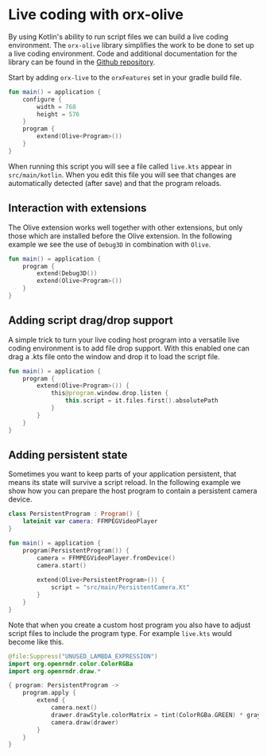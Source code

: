 
# Live coding with orx-olive

By using Kotlin's ability to run script files we can build a live coding environment. The `orx-olive` library 
simplifies the work to be done to set up a live coding environment. Code and additional documentation for the library
can be found in the [Github repository](https://github.com/openrndr/orx/tree/master/orx-olive).

Start by adding `orx-live` to the `orxFeatures` set in your gradle build file.

```kotlin
fun main() = application {
    configure {
        width = 768
        height = 576
    }
    program {
        extend(Olive<Program>())
    }
}
```

When running this script you will see a file called `live.kts` appear in `src/main/kotlin`. When you edit
this file you will see that changes are automatically detected (after save) and that the program reloads. 

## Interaction with extensions

The Olive extension works well together with other extensions, but only those which are installed before
the Olive extension. In the following example we see the use of `Debug3D` in combination with `Olive`.

```kotlin
fun main() = application {
    program {
        extend(Debug3D())
        extend(Olive<Program>())
    }
}
```

## Adding script drag/drop support

A simple trick to turn your live coding host program into a versatile live coding environment is to add
file drop support. With this enabled one can drag a .kts file onto the window and drop it to load the script file.

```kotlin
fun main() = application {
    program {
        extend(Olive<Program>()) {
            this@program.window.drop.listen {
                this.script = it.files.first().absolutePath
            }
        }
    }
}
```

## Adding persistent state

Sometimes you want to keep parts of your application persistent, that means its state will survive a script reload.
In the following example we show how you can prepare the host program to contain a persistent camera device.

```kotlin
class PersistentProgram : Program() {
    lateinit var camera: FFMPEGVideoPlayer
}

fun main() = application {
    program(PersistentProgram()) {
        camera = FFMPEGVideoPlayer.fromDevice()
        camera.start()
        
        extend(Olive<PersistentProgram>()) {
            script = "src/main/PersistentCamera.Kt"
        }
    }
}
```

Note that when you create a custom host program you also have to adjust script files to include the program
type. For example `live.kts` would become like this.
```kotlin
@file:Suppress("UNUSED_LAMBDA_EXPRESSION")
import org.openrndr.color.ColorRGBa
import org.openrndr.draw.*

{ program: PersistentProgram ->
    program.apply {
        extend {
            camera.next()
            drawer.drawStyle.colorMatrix = tint(ColorRGBa.GREEN) * grayscale(0.0, 0.0, 1.0)
            camera.draw(drawer)
        }
    }
}         
```         
